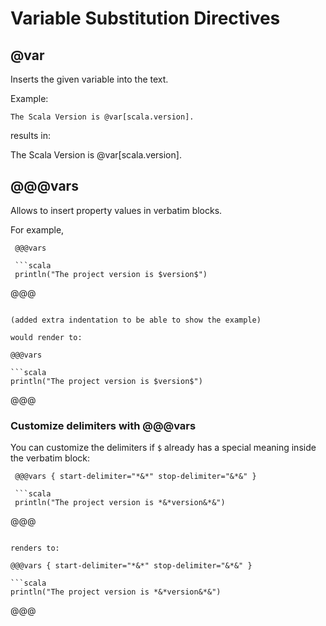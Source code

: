 # Variable Substitution Directives

## @var

Inserts the given variable into the text.

Example:

```
The Scala Version is @var[scala.version].
```

results in:

The Scala Version is @var[scala.version].

## @@@vars

Allows to insert property values in verbatim blocks.

For example,

```
 @@@vars

 ```scala
 println("The project version is $version$")
 ```

 @@@
```

(added extra indentation to be able to show the example)

would render to:

@@@vars

```scala
println("The project version is $version$")
```

@@@

### Customize delimiters with @@@vars

You can customize the delimiters if `$` already has a special meaning inside the verbatim block:

```
 @@@vars { start-delimiter="*&*" stop-delimiter="&*&" }

 ```scala
 println("The project version is *&*version&*&")
 ```

@@@
```

renders to:

@@@vars { start-delimiter="*&*" stop-delimiter="&*&" }

```scala
println("The project version is *&*version&*&")
```

@@@